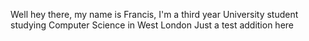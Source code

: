 Well hey there, my name is Francis, I'm a third year University student studying Computer Science in West London
Just a test addition here
